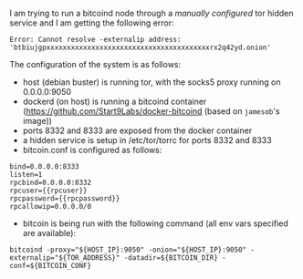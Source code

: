 I am trying to run a bitcoind node through a *manually configured* tor hidden service and I am getting the following error:
```
Error: Cannot resolve -externalip address: 'btbiujgpxxxxxxxxxxxxxxxxxxxxxxxxxxxxxxxxxxxxxxxxrx2q42yd.onion'
```

The configuration of the system is as follows:
  * host (debian buster) is running tor, with the socks5 proxy running on 0.0.0.0:9050
  * dockerd (on host) is running a bitcoind container (https://github.com/Start9Labs/docker-bitcoind (based on `jamesob`'s image))
  * ports 8332 and 8333 are exposed from the docker container
  * a hidden service is setup in /etc/tor/torrc for ports 8332 and 8333
  * bitcoin.conf is configured as follows:
```
bind=0.0.0.0:8333
listen=1
rpcbind=0.0.0.0:8332
rpcuser={{rpcuser}}
rpcpassword={{rpcpassword}}
rpcallowip=0.0.0.0/0

```
  * bitcoin is being run with the following command (all env vars specified are available):
```
bitcoind -proxy="${HOST_IP}:9050" -onion="${HOST_IP}:9050" -externalip="${TOR_ADDRESS}" -datadir=${BITCOIN_DIR} -conf=${BITCOIN_CONF}
```
